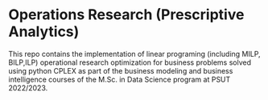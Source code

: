 # Operations Research (Prescriptive Analytics)

This repo contains the implementation of linear programing (including MILP, BILP,ILP) operational research optimization for business problems solved using python CPLEX as part of the business modeling and business intelligence courses of the M.Sc. in Data Science program at PSUT 2022/2023.
